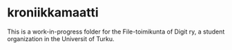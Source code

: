 # kroniikkamaatti
This is a work-in-progress folder for the File-toimikunta of Digit ry, a student organization in the Universit of Turku. 
